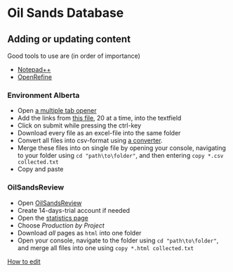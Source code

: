 Oil Sands Database
=====================

Adding or updating content
---------------------
Good tools to use are (in order of importance)
* [Notepad++](http://notepad-plus-plus.org/download)
* [OpenRefine](http://openrefine.org/)


### Environment Alberta

* Open [a multiple tab opener](http://www.openurls.eu/)
* Add the links from [this file](https://github.com/fridde/OilSandsDatabase/blob/master/helper_files/Environment%20Alberta%20Sources.txt), 20 at a time, into the textfield
* Click on submit while pressing the ctrl-key
* Download every file as an excel-file into the same folder
* Convert all files into csv-format using [a converter](http://xls2csv.genxcrowd.com/download).
* Merge these files into on single file by opening your console, navigating to your folder using `cd "path\to\folder"`, and then entering `copy *.csv collected.txt`
* Copy and paste

### OilSandsReview

* Open [OilSandsReview](http://www.oilsandsreview.com/)
* Create 14-days-trial account if needed
* Open the [statistics page](http://www.oilsandsreview.com/statistics/production.asp)
* Choose _Production by Project_
* Download _all_ pages as `html` into one folder
* Open your console, navigate to the folder using `cd "path\to\folder"`, and merge all files into one using `copy *.html collected.txt`


[How to edit](http://bywordapp.com/markdown/syntax.html)
